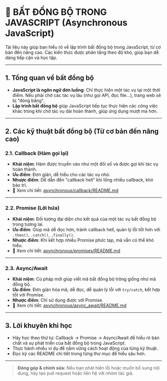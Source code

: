 # 🚦 BẤT ĐỒNG BỘ TRONG JAVASCRIPT (Asynchronous JavaScript)

Tài liệu này giúp bạn hiểu rõ về lập trình bất đồng bộ trong JavaScript, từ cơ bản đến nâng cao. Các kiến thức được phân tầng theo độ khó, giúp bạn dễ dàng tiếp cận và học tập.

---

## 1. Tổng quan về bất đồng bộ

-   **JavaScript là ngôn ngữ đơn luồng**: Chỉ thực hiện một tác vụ tại một thời điểm. Nếu phải chờ các tác vụ lâu (như gọi API, đọc file...), trang web sẽ bị "đóng băng".
-   **Lập trình bất đồng bộ** giúp JavaScript tiếp tục thực hiện các công việc khác trong khi chờ tác vụ dài hoàn thành, giúp ứng dụng mượt mà hơn.

---

## 2. Các kỹ thuật bất đồng bộ (Từ cơ bản đến nâng cao)

### 2.1. Callback (Hàm gọi lại)

-   **Khái niệm**: Hàm được truyền vào như một đối số và được gọi khi tác vụ hoàn thành.
-   **Ưu điểm**: Đơn giản, dễ hiểu cho các tác vụ nhỏ.
-   **Nhược điểm**: Dễ dẫn đến "callback hell" khi lồng nhiều callback, khó bảo trì.
-   📄 Xem chi tiết: [asynchronous/callback/README.md](callback/README.md)

---

### 2.2. Promise (Lời hứa)

-   **Khái niệm**: Đối tượng đại diện cho kết quả của một tác vụ bất đồng bộ trong tương lai.
-   **Ưu điểm**: Giúp mã dễ đọc hơn, tránh callback hell, quản lý lỗi tốt hơn với `.then()`, `.catch()`, `.finally()`.
-   **Nhược điểm**: Khi kết hợp nhiều Promise phức tạp, mã vẫn có thể khó hiểu.
-   📄 Xem chi tiết: [asynchronous/promises/README.md](promises/README.md)

---

### 2.3. Async/Await

-   **Khái niệm**: Cú pháp mới giúp viết mã bất đồng bộ trông giống như mã đồng bộ.
-   **Ưu điểm**: Đơn giản hóa mã, dễ đọc, dễ quản lý lỗi với `try/catch`, kết hợp tốt với Promise.
-   **Nhược điểm**: Chỉ sử dụng được với Promise.
-   📄 Xem chi tiết: [asynchronous/async_await/README.md](async_await/README.md)

---

## 3. Lời khuyên khi học

-   Hãy học theo thứ tự: Callback → Promise → Async/Await để hiểu rõ bản chất và sự phát triển của bất đồng bộ trong JavaScript.
-   Thực hành nhiều ví dụ để nắm vững cách hoạt động của từng kỹ thuật.
-   Đọc kỹ các README chi tiết trong từng thư mục để hiểu sâu hơn.

---

> **Đóng góp & chỉnh sửa:** Nếu bạn phát hiện lỗi hoặc muốn bổ sung nội dung, hãy tạo pull request hoặc liên hệ với nhóm tác giả.
